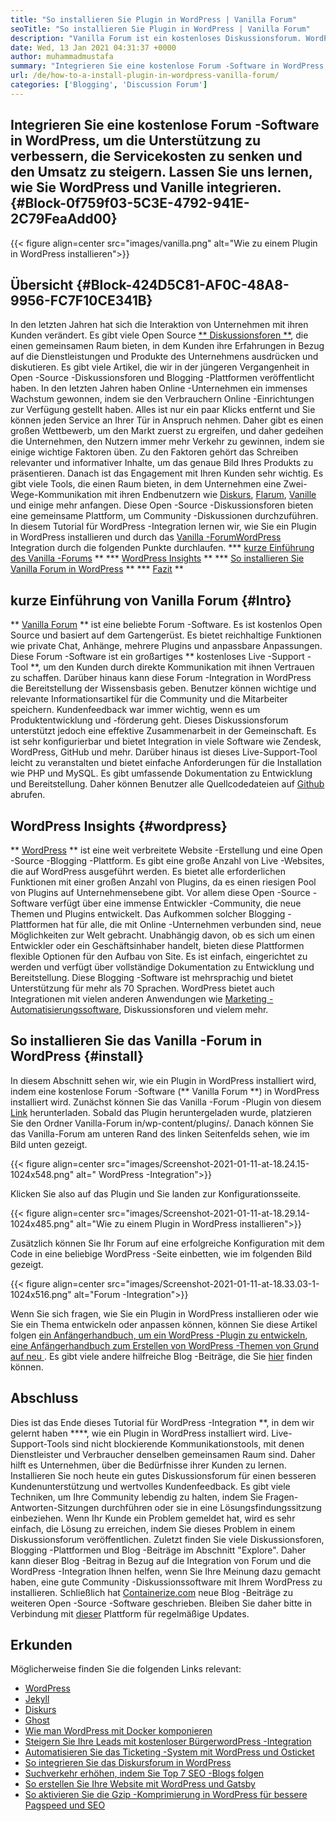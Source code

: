 ```yaml
---
title: "So installieren Sie Plugin in WordPress | Vanilla Forum" 
seoTitle: "So installieren Sie Plugin in WordPress | Vanilla Forum" 
description: "Vanilla Forum ist ein kostenloses Diskussionsforum. WordPress ist ein beliebtes Open-Source-CMS auf Unternehmensebene. Lassen Sie uns lernen, wie Sie das Vanilla -Forum bei WordPress installieren." 
date: Wed, 13 Jan 2021 04:31:37 +0000
author: muhammadmustafa
summary: "Integrieren Sie eine kostenlose Forum -Software in WordPress, um die Unterstützung zu verbessern, die Servicekosten zu senken und den Umsatz zu steigern. Lassen Sie uns lernen, wie Sie WordPress und Vanille integrieren." 
url: /de/how-to-a-install-plugin-in-wordpress-vanilla-forum/
categories: ['Blogging', 'Discussion Forum']
---
```


## Integrieren Sie eine kostenlose Forum -Software in WordPress, um die Unterstützung zu verbessern, die Servicekosten zu senken und den Umsatz zu steigern. Lassen Sie uns lernen, wie Sie WordPress und Vanille integrieren. {#Block-0f759f03-5C3E-4792-941E-2C79FeaAdd00}

{{< figure align=center src="images/vanilla.png" alt="Wie zu einem Plugin in WordPress installieren">}}


## Übersicht {#Block-424D5C81-AF0C-48A8-9956-FC7F10CE341B}
In den letzten Jahren hat sich die Interaktion von Unternehmen mit ihren Kunden verändert. Es gibt viele Open Source [** Diskussionsforen **][1], die einen gemeinsamen Raum bieten, in dem Kunden ihre Erfahrungen in Bezug auf die Dienstleistungen und Produkte des Unternehmens ausdrücken und diskutieren. Es gibt viele Artikel, die wir in der jüngeren Vergangenheit in Open -Source -Diskussionsforen und Blogging -Plattformen veröffentlicht haben. In den letzten Jahren haben Online -Unternehmen ein immenses Wachstum gewonnen, indem sie den Verbrauchern Online -Einrichtungen zur Verfügung gestellt haben. Alles ist nur ein paar Klicks entfernt und Sie können jeden Service an Ihrer Tür in Anspruch nehmen. Daher gibt es einen großen Wettbewerb, um den Markt zuerst zu ergreifen, und daher gedeihen die Unternehmen, den Nutzern immer mehr Verkehr zu gewinnen, indem sie einige wichtige Faktoren üben.
Zu den Faktoren gehört das Schreiben relevanter und informativer Inhalte, um das genaue Bild Ihres Produkts zu präsentieren. Danach ist das Engagement mit Ihren Kunden sehr wichtig. Es gibt viele Tools, die einen Raum bieten, in dem Unternehmen eine Zwei-Wege-Kommunikation mit ihren Endbenutzern wie [Diskurs][2], [Flarum][3], [Vanille][4] und einige mehr anfangen. Diese Open -Source -Diskussionsforen bieten eine gemeinsame Plattform, um Community -Diskussionen durchzuführen. In diesem Tutorial für WordPress -Integration lernen wir, wie Sie ein Plugin in WordPress installieren und durch das [Vanilla -Forum][5][WordPress][6] Integration durch die folgenden Punkte durchlaufen.
  *** [kurze Einführung des Vanilla -Forums][7] **
  *** [WordPress Insights][8] **
  *** [So installieren Sie Vanilla Forum in WordPress][9] **
  *** [Fazit][10] **

## kurze Einführung von Vanilla Forum {#Intro}
** [Vanilla Forum][5] ** ist eine beliebte Forum -Software. Es ist kostenlos Open Source und basiert auf dem Gartengerüst. Es bietet reichhaltige Funktionen wie private Chat, Anhänge, mehrere Plugins und anpassbare Anpassungen. Diese Forum -Software ist ein großartiges ** kostenloses Live -Support -Tool **, um den Kunden durch direkte Kommunikation mit ihnen Vertrauen zu schaffen. Darüber hinaus kann diese Forum -Integration in WordPress die Bereitstellung der Wissensbasis geben. Benutzer können wichtige und relevante Informationsartikel für die Community und die Mitarbeiter speichern.
Kundenfeedback war immer wichtig, wenn es um Produktentwicklung und -förderung geht. Dieses Diskussionsforum unterstützt jedoch eine effektive Zusammenarbeit in der Gemeinschaft. Es ist sehr konfigurierbar und bietet Integration in viele Software wie Zendesk, WordPress, GitHub und mehr. Darüber hinaus ist dieses Live-Support-Tool leicht zu veranstalten und bietet einfache Anforderungen für die Installation wie PHP und MySQL. Es gibt umfassende Dokumentation zu Entwicklung und Bereitstellung. Daher können Benutzer alle Quellcodedateien auf [Github][11] abrufen.

## WordPress Insights {#wordpress}
** [WordPress][6] ** ist eine weit verbreitete Website -Erstellung und eine Open -Source -Blogging -Plattform. Es gibt eine große Anzahl von Live -Websites, die auf WordPress ausgeführt werden. Es bietet alle erforderlichen Funktionen mit einer großen Anzahl von Plugins, da es einen riesigen Pool von Plugins auf Unternehmensebene gibt. Vor allem diese Open -Source -Software verfügt über eine immense Entwickler -Community, die neue Themen und Plugins entwickelt. Das Aufkommen solcher Blogging -Plattformen hat für alle, die mit Online -Unternehmen verbunden sind, neue Möglichkeiten zur Welt gebracht. Unabhängig davon, ob es sich um einen Entwickler oder ein Geschäftsinhaber handelt, bieten diese Plattformen flexible Optionen für den Aufbau von Site.
Es ist einfach, eingerichtet zu werden und verfügt über vollständige Dokumentation zu Entwicklung und Bereitstellung. Diese Blogging -Software ist mehrsprachig und bietet Unterstützung für mehr als 70 Sprachen. WordPress bietet auch Integrationen mit vielen anderen Anwendungen wie [Marketing -Automatisierungssoftware][12], Diskussionsforen und vielem mehr.

## So installieren Sie das Vanilla -Forum in WordPress {#install}
In diesem Abschnitt sehen wir, wie ein Plugin in WordPress installiert wird, indem eine kostenlose Forum -Software (** Vanilla Forum **) in WordPress installiert wird.
Zunächst können Sie das Vanilla -Forum -Plugin von diesem [Link][13] herunterladen.
Sobald das Plugin heruntergeladen wurde, platzieren Sie den Ordner Vanilla-Forum in/wp-content/plugins/.
Danach können Sie das Vanilla-Forum am unteren Rand des linken Seitenfelds sehen, wie im Bild unten gezeigt.

{{< figure align=center src="images/Screenshot-2021-01-11-at-18.24.15-1024x548.png" alt=" WordPress -Integration">}}

Klicken Sie also auf das Plugin und Sie landen zur Konfigurationsseite.

{{< figure align=center src="images/Screenshot-2021-01-11-at-18.29.14-1024x485.png" alt="Wie zu einem Plugin in WordPress installieren">}}

Zusätzlich können Sie Ihr Forum auf eine erfolgreiche Konfiguration mit dem Code in eine beliebige WordPress -Seite einbetten, wie im folgenden Bild gezeigt.

{{< figure align=center src="images/Screenshot-2021-01-11-at-18.33.03-1-1024x516.png" alt="Forum -Integration">}}

Wenn Sie sich fragen, wie Sie ein Plugin in WordPress installieren oder wie Sie ein Thema entwickeln oder anpassen können, können Sie diese Artikel folgen [ein Anfängerhandbuch, um ein WordPress -Plugin zu entwickeln][14], [eine Anfängerhandbuch zum Erstellen von WordPress -Themen von Grund auf neu ][15]. Es gibt viele andere hilfreiche Blog -Beiträge, die Sie [hier][16] finden können.

## Abschluss
Dies ist das Ende dieses Tutorial für WordPress -Integration **, in dem wir gelernt haben ****, wie ein Plugin in WordPress installiert wird. Live-Support-Tools sind nicht blockierende Kommunikationstools, mit denen Dienstleister und Verbraucher denselben gemeinsamen Raum sind. Daher hilft es Unternehmen, über die Bedürfnisse ihrer Kunden zu lernen. Installieren Sie noch heute ein gutes Diskussionsforum für einen besseren Kundenunterstützung und wertvolles Kundenfeedback. Es gibt viele Techniken, um Ihre Community lebendig zu halten, indem Sie Fragen-Antworten-Sitzungen durchführen oder sie in eine Lösungsfindungssitzung einbeziehen. Wenn Ihr Kunde ein Problem gemeldet hat, wird es sehr einfach, die Lösung zu erreichen, indem Sie dieses Problem in einem Diskussionsforum veröffentlichen. Zuletzt finden Sie viele Diskussionsforen, Blogging -Plattformen und Blog -Beiträge im Abschnitt "Explore".
Daher kann dieser Blog -Beitrag in Bezug auf die Integration von Forum und die WordPress -Integration Ihnen helfen, wenn Sie Ihre Meinung dazu gemacht haben, eine gute Community -Diskussionssoftware mit Ihrem WordPress zu installieren. Schließlich hat [Containerize.com][17] neue Blog -Beiträge zu weiteren Open -Source -Software geschrieben. Bleiben Sie daher bitte in Verbindung mit [dieser][16] Plattform für regelmäßige Updates.

## Erkunden
Möglicherweise finden Sie die folgenden Links relevant:
  * [WordPress][18]
  * [Jekyll][19]
  * [Diskurs][2]
  * [Ghost][20]
  * [Wie man WordPress mit Docker komponieren][21]
  * [Steigern Sie Ihre Leads mit kostenloser BürgerwordPress -Integration][22]
  * [Automatisieren Sie das Ticketing -System mit WordPress und Osticket][23]
  * [So integrieren Sie das Diskursforum in WordPress][24]
  * [Suchverkehr erhöhen, indem Sie Top 7 SEO -Blogs folgen][25]
  * [So erstellen Sie Ihre Website mit WordPress und Gatsby][26]
  * [So aktivieren Sie die Gzip -Komprimierung in WordPress für bessere Pagspeed und SEO][27]

  
[1]: https://products.containerize.com/discussion-forum
[2]: https://products.containerize.com/discussion-forum/discourse/
[3]: https://products.containerize.com/discussion-forum/flarum/
[4]: https://products.containerize.com/discussion-forum/vanilla/
[5]: https://products.containerize.com/discussion-forum/vanilla
[6]: https://products.containerize.com/blogging/wordpress
[7]: #intro
[8]: #wordpress
[9]: #install
[10]: #Conclusion
[11]: https://github.com/vanilla/vanilla
[12]: https://products.containerize.com/marketing-automation
[13]: https://wordpress.org/plugins/vanilla-forums/
[14]: https://blog.containerize.com/2020/11/13/a-beginners-guide-to-develop-a-wordpress-plugin/
[15]: https://blog.containerize.com/blogging/a-beginners-guide-to-create-wordpress-theme-from-scratch/
[16]: https://blog.containerize.com/
[17]: https://www.containerize.com/
[18]: https://products.containerize.com/blogging/wordpress/
[19]: https://products.containerize.com/blogging/jekyll/
[20]: https://products.containerize.com/blogging/ghost/
[21]: https://blog.containerize.com/blogging/how-to-dockerize-wordpress-docker-wordpress/
[22]: https://blog.containerize.com/blogging/civicrm-wordpress-integration-wordpress-tutorial/
[23]: https://blog.containerize.com/blogging/automate-ticketing-system-using-wordpress-and-osticket/
[24]: https://blog.containerize.com/blogging/how-to-integrate-discourse-forum-with-wordpress/
[25]: https://blog.containerize.com/blogging/increase-website-search-traffic-by-following-top-7-seo-blogs/
[26]: https://blog.containerize.com/blogging/how-does-gatsby-integrate-with-wordpress-gatsby-wordpress/
[27]: https://blog.containerize.com/2020/12/12/how-to-enable-gzip-compression-in-wordpress-for-better-speed/
